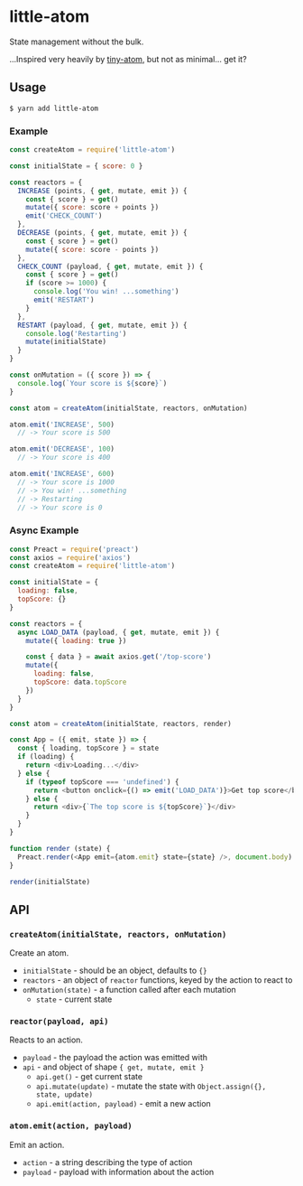 # little-atom

State management without the bulk.

...Inspired very heavily by [tiny-atom][], but not as minimal... get it?

## Usage

    $ yarn add little-atom

### Example

```js
const createAtom = require('little-atom')

const initialState = { score: 0 }

const reactors = {
  INCREASE (points, { get, mutate, emit }) {
    const { score } = get()
    mutate({ score: score + points })
    emit('CHECK_COUNT')
  },
  DECREASE (points, { get, mutate, emit }) {
    const { score } = get()
    mutate({ score: score - points })
  },
  CHECK_COUNT (payload, { get, mutate, emit }) {
    const { score } = get()
    if (score >= 1000) {
      console.log('You win! ...something')
      emit('RESTART')
    }
  },
  RESTART (payload, { get, mutate, emit }) {
    console.log('Restarting')
    mutate(initialState)
  }
}

const onMutation = ({ score }) => {
  console.log(`Your score is ${score}`)
}

const atom = createAtom(initialState, reactors, onMutation)

atom.emit('INCREASE', 500)
  // -> Your score is 500

atom.emit('DECREASE', 100)
  // -> Your score is 400

atom.emit('INCREASE', 600)
  // -> Your score is 1000
  // -> You win! ...something
  // -> Restarting
  // -> Your score is 0
```

### Async Example

```js
const Preact = require('preact')
const axios = require('axios')
const createAtom = require('little-atom')

const initialState = {
  loading: false,
  topScore: {}
}

const reactors = {
  async LOAD_DATA (payload, { get, mutate, emit }) {
    mutate({ loading: true })

    const { data } = await axios.get('/top-score')
    mutate({
      loading: false,
      topScore: data.topScore
    })
  }
}

const atom = createAtom(initialState, reactors, render)

const App = ({ emit, state }) => {
  const { loading, topScore } = state
  if (loading) {
    return <div>Loading...</div>
  } else {
    if (typeof topScore === 'undefined') {
      return <button onclick={() => emit('LOAD_DATA')}>Get top score</button>
    } else {
      return <div>{`The top score is ${topScore}`}</div>
    }
  }
}

function render (state) {
  Preact.render(<App emit={atom.emit} state={state} />, document.body)
}

render(initialState)

```

## API

### `createAtom(initialState, reactors, onMutation)`

Create an atom.

* `initialState` - should be an object, defaults to `{}`
* `reactors` - an object of `reactor` functions, keyed by the action to react to
* `onMutation(state)` - a function called after each mutation
  * `state` - current state

### `reactor(payload, api)`

Reacts to an action.

* `payload` - the payload the action was emitted with
* `api` - and object of shape `{ get, mutate, emit }`
  * `api.get()` - get current state
  * `api.mutate(update)` - mutate the state with `Object.assign({}, state, update)`
  * `api.emit(action, payload)` - emit a new action

### `atom.emit(action, payload)`

Emit an action.

* `action` - a string describing the type of action
* `payload` - payload with information about the action

[tiny-atom]: https://github.com/QubitProducts/tiny-atom
